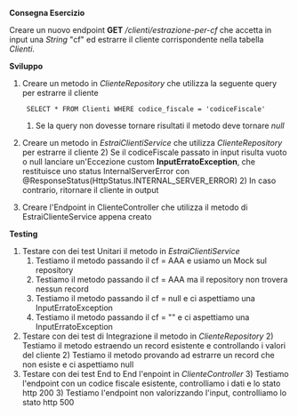 **Consegna Esercizio**

Creare un nuovo endpoint **GET** _/clienti/estrazione-per-cf_ che accetta in input una _String_ "cf" ed estrarre il cliente corrispondente nella tabella _Clienti_.

**Sviluppo**

1) Creare un metodo in _ClienteRepository_ che utilizza la seguente query per estrarre il cliente

        SELECT * FROM Clienti WHERE codice_fiscale = 'codiceFiscale'
        
    1) Se la query non dovesse tornare risultati il metodo deve tornare _null_

2) Creare un metodo in _EstraiClientiService_ che utilizza _ClienteRepository_ per estrarre il cliente
    2) Se il codiceFiscale passato in input risulta vuoto o null lanciare un'Eccezione custom **InputErratoException**, che restituisce uno status InternalServerError con @ResponseStatus(HttpStatus.INTERNAL_SERVER_ERROR)
    2) In caso contrario, ritornare il cliente in output
    
3) Creare l'Endpoint in ClienteController che utilizza il metodo di EstraiClienteService appena creato


**Testing**

1) Testare con dei test Unitari il metodo in _EstraiClientiService_
    1) Testiamo il metodo passando il cf = AAA e usiamo un Mock sul repository
    1) Testiamo il metodo passando il cf = AAA ma il repository non trovera nessun record
    1) Testiamo il metodo passando il cf = null e ci aspettiamo una InputErratoException
    1) Testiamo il metodo passando il cf = "" e ci aspettiamo una InputErratoException
2) Testare con dei test di Integrazione il metodo in _ClienteRepository_
    2) Testiamo il metodo estraendo un record esistente e controllando i valori del cliente
    2) Testiamo il metodo provando ad estrarre un record che non esiste e ci aspettiamo null
3) Testare con dei test End to End l'enpoint in _ClienteController_
    3) Testiamo l'endpoint con un codice fiscale esistente, controlliamo i dati e lo stato http 200
    3) Testiamo l'endpoint non valorizzando l'input, controlliamo lo stato http 500